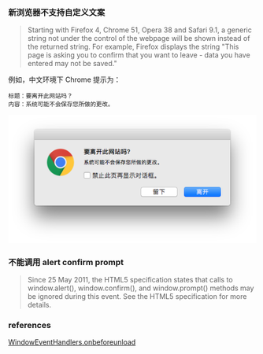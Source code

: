 ### 新浏览器不支持自定义文案
> Starting with Firefox 4, Chrome 51, Opera 38 and Safari 9.1, a generic string not under the control of the webpage will be shown instead of the returned string. For example, Firefox displays the string "This page is asking you to confirm that you want to leave - data you have entered may not be saved." 

例如，中文环境下 Chrome 提示为：
```
标题：要离开此网站吗？
内容：系统可能不会保存您所做的更改。
```
![对话框截图](/img/onbeforeunload.png)

### 不能调用 alert confirm prompt

> Since 25 May 2011, the HTML5 specification states that calls to window.alert(), window.confirm(), and window.prompt() methods may be ignored during this event. See the HTML5 specification for more details.

### references
[WindowEventHandlers.onbeforeunload](https://developer.mozilla.org/en-US/docs/Web/API/WindowEventHandlers/onbeforeunload)
